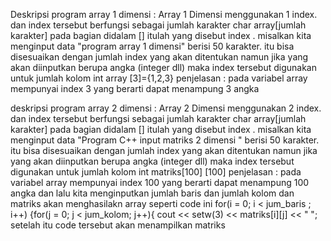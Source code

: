 Deskripsi program array 1 dimensi : Array 1 Dimensi menggunakan 1 index. dan index tersebut berfungsi sebagai jumlah karakter
char array[jumlah karakter]
pada bagian didalam [] itulah yang disebut index . misalkan kita menginput data "program array 1 dimensi" berisi 50 karakter. itu bisa disesuaikan dengan jumlah index yang akan ditentukan namun jika yang akan diinputkan berupa angka (integer dll) maka index tersebut digunakan untuk jumlah kolom
int array [3]={1,2,3} penjelasan : pada variabel array mempunyai index 3 yang berarti dapat menampung 3 angka

deskripsi program array 2 dimensi : Array 2 Dimensi menggunakan 2 index. dan index tersebut berfungsi sebagai jumlah karakter
char array[jumlah karakter]
pada bagian didalam [] itulah yang disebut index . misalkan kita menginput data "Program C++ input matriks 2 dimensi " berisi 50 karakter. itu bisa disesuaikan dengan jumlah index yang akan ditentukan namun jika yang akan diinputkan berupa angka (integer dll) maka index tersebut digunakan untuk jumlah kolom
int matriks[100] [100] penjelasan : pada variabel array mempunyai index 100 yang berarti dapat menampung 100 angka dan lalu kita menginputkan jumlah baris dan jumlah kolom   dan matriks akan menghasilakn array seperti code ini
for(i = 0; i < jum_baris ; i++)
{for(j = 0; j < jum_kolom; j++){
cout << setw(3) << matriks[i][j] << " ";
setelah itu code tersebut akan menampilkan matriks
